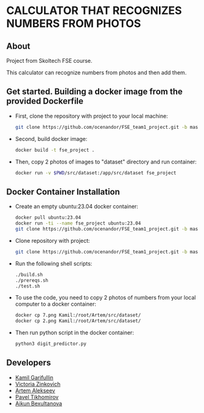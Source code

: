 # CALCULATOR THAT RECOGNIZES NUMBERS FROM PHOTOS 

## About
Project from Skoltech FSE course.

This calculator can recognize numbers from photos and then add them.


## Get started. Building a docker image from the provided Dockerfile
- First, clone the repository with project to your local machine:
   ```bash
   git clone https://github.com/ocenandor/FSE_team1_project.git -b master
   ```
- Second, build docker image:
   ```bash
   docker build -t fse_project .
   ```
- Then, copy 2 photos of images to "dataset" directory and run container:
   ```bash
   docker run -v $PWD/src/dataset:/app/src/dataset fse_project
   ```

## Docker Container Installation
- Create an empty ubuntu:23.04 docker container:
   ```bash
   docker pull ubuntu:23.04
   docker run -ti --name fse_project ubuntu:23.04
   git clone https://github.com/ocenandor/FSE_team1_project.git -b master
   ```
- Clone repository with project:
   ```bash
   git clone https://github.com/ocenandor/FSE_team1_project.git -b master
   ```   
- Run the following shell scripts:
   ```bash
   ./build.sh 
   ./prereqs.sh
   ./test.sh
   ```
- To use the code, you need to copy 2 photos of numbers from your local computer to a docker container:
   ```bash
   docker cp 7.png Kamil:/root/Artem/src/dataset/
   docker cp 2.png Kamil:/root/Artem/src/dataset/
   ```
- Then run python script in the docker container:
   ```bash
   python3 digit_predictor.py
   ```



## Developers
- [Kamil Garifullin](https://github.com/kzGarifullin)
- [Victoria Zinkovich](https://github.com/victoriazinkovich)
- [Artem Alekseev](https://github.com/a007mg)
- [Pavel Tikhomirov](https://github.com/ocenandor)
- [Aikun Bexultanova](https://github.com/fokrey)

